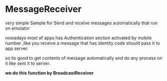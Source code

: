 # MessageReceiver
very simple Sample for Send and receive messages automatically that run on emulator

nowadays most of apps has Authentication section activated by mobile number ,like you receive a message that has identity code should 
pass it to app server.

so its good to get contents of message automatically and do any process on it like sent it to server.

**we do this function by BroadcastReceiver**
